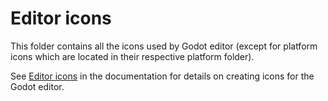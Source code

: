 # Editor icons

This folder contains all the icons used by Godot editor (except for platform
icons which are located in their respective platform folder).

See [Editor icons](docs.godotengine.org/en/stable/contributing/development/editor/creating_icons.html)
in the documentation for details on creating icons for the Godot editor.
